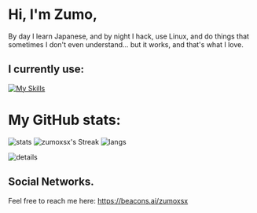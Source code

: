# Hi, I'm Zumo,
By day I learn Japanese, and by night I hack, use Linux, and do things that sometimes I don't even understand... but it works, and that's what I love.

## I currently use:
[![My Skills](https://skillicons.dev/icons?i=arch,py,linux,bash,neovim,&theme=dark)](https://skillicons.dev)

# My GitHub stats:
![stats](https://github-profile-summary-cards.vercel.app/api/cards/stats?username=Zumoxsx&card_width=350&theme=tokyonight)
![zumoxsx's Streak](https://github-readme-streak-stats.herokuapp.com/?user=Zumoxsx&theme=tokyonight&hide_border=true)
![langs](https://github-readme-stats.vercel.app/api/top-langs/?username=Zumoxsx&card_width=700&layout=compact&hide_border=true&theme=tokyonight&")

![details](https://github-profile-summary-cards.vercel.app/api/cards/profile-details?username=Zumoxsx&theme=tokyonight) 


##  Social Networks.
Feel free to reach me here:
https://beacons.ai/zumoxsx
